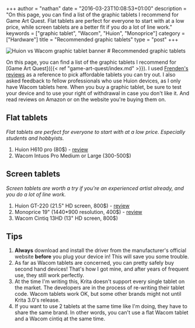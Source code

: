 +++
author = "nathan"
date = "2016-03-23T10:08:53+01:00"
description = "On this page, you can find a list of the graphic tablets I recommend for Game Art Quest. Flat tablets are perfect for everyone to start with at a low price, while screen tablets are a better fit if you do a lot of line work."
keywords = ["graphic tablet", "Wacom", "Huion", "Monoprice"]
category = ["Hardware"]
title = "Recommended graphic tablets"
type = "post"
+++


<img src="/img/post/hardware/huion-vs-wacom.jpg" alt="Huion vs Wacom graphic tablet banner" class="img-responsive" />
# Recommended graphic tablets

On this page, you can find a list of the graphic tablets I recommend for [Game Art Quest]({{< ref "game-art-quest/index.md" >}}). I used [Frenden's reviews](http://frenden.com/tagged/review) as a reference to pick affordable tablets you can try out. I also asked feedback to fellow professionals who use Huion devices, as I only have Wacom tablets here. When you buy a graphic tablet, be sure to test your device and to use your right of withdrawal in case you don't like it. And read reviews on Amazon or on the website you're buying them on.

## Flat tablets

_Flat tablets are perfect for everyone to start with at a low price. Especially students and hobbyists._

1. Huion H610 pro (80$) - [review](http://frenden.com/post/87110791272/huion-h610-pro-h610-k58-graphics-tablet-review)
2. Wacom Intuos Pro Medium or Large (300-500$)

## Screen tablets

_Screen tablets are worth a try if you're an experienced artist already, and you do a lot of line work._

1. Huion GT-220 (21.5" HD screen, 800$) - [review](http://frenden.com/image/118056589592)
2. Monoprice 19" (1440*900 resolution, 400$) - [review](http://frenden.com/post/69444810884/review-monoprice-19-tablet-monitor-wacom-take)
3. Wacom Cintiq 13HD (13" HD screen, 800$)

## Tips

1. **Always** download and install the driver from the manufacturer's official website **before** you plug your device in! This will save you some trouble.
2. As far as Wacom tablets are concerned, you can pretty safely buy second hand devices! That's how I got mine, and after years of frequent use, they still work perfectly.
3. At the time I'm writing this, Krita doesn't support every single tablet on the market. The developers are in the process of re-writing their tablet code. Wacom tablets work OK, but some other brands might not until Krita 3.0's release.
4. If you want to use 2 tablets at the same time like I'm doing, they have to share the same brand. In other words, you can't use a flat Wacom tablet and a Wacom cintiq at the same time.
